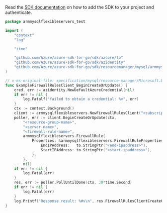Read the [SDK documentation](https://github.com/Azure/azure-sdk-for-go/blob/sdk%2Fresourcemanager%2Fmysql%2Farmmysqlflexibleservers%2Fv0.3.0/sdk/resourcemanager/mysql/armmysqlflexibleservers/README.md) on how to add the SDK to your project and authenticate.

```go
package armmysqlflexibleservers_test

import (
	"context"
	"log"

	"time"

	"github.com/Azure/azure-sdk-for-go/sdk/azcore/to"
	"github.com/Azure/azure-sdk-for-go/sdk/azidentity"
	"github.com/Azure/azure-sdk-for-go/sdk/resourcemanager/mysql/armmysqlflexibleservers"
)

// x-ms-original-file: specification/mysql/resource-manager/Microsoft.DBforMySQL/stable/2021-05-01/examples/FirewallRuleCreate.json
func ExampleFirewallRulesClient_BeginCreateOrUpdate() {
	cred, err := azidentity.NewDefaultAzureCredential(nil)
	if err != nil {
		log.Fatalf("failed to obtain a credential: %v", err)
	}
	ctx := context.Background()
	client := armmysqlflexibleservers.NewFirewallRulesClient("<subscription-id>", cred, nil)
	poller, err := client.BeginCreateOrUpdate(ctx,
		"<resource-group-name>",
		"<server-name>",
		"<firewall-rule-name>",
		armmysqlflexibleservers.FirewallRule{
			Properties: &armmysqlflexibleservers.FirewallRuleProperties{
				EndIPAddress:   to.StringPtr("<end-ipaddress>"),
				StartIPAddress: to.StringPtr("<start-ipaddress>"),
			},
		},
		nil)
	if err != nil {
		log.Fatal(err)
	}
	res, err := poller.PollUntilDone(ctx, 30*time.Second)
	if err != nil {
		log.Fatal(err)
	}
	log.Printf("Response result: %#v\n", res.FirewallRulesClientCreateOrUpdateResult)
}
```
